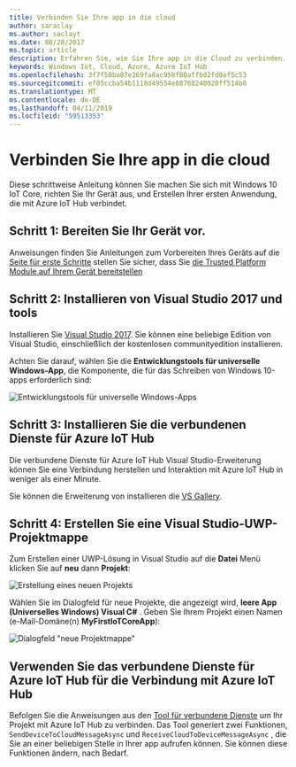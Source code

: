 ```yaml
---
title: Verbinden Sie Ihre app in die cloud
author: saraclay
ms.author: saclayt
ms.date: 08/28/2017
ms.topic: article
description: Erfahren Sie, wie Sie Ihre app in die Cloud zu verbinden.
keywords: Windows Iot, Cloud, Azure, Azure IoT Hub
ms.openlocfilehash: 3f7f50ba87e269fa8ac958f80affbd2fd0af5c53
ms.sourcegitcommit: ef85ccba54b1118d49554e88768240020ff514b0
ms.translationtype: MT
ms.contentlocale: de-DE
ms.lasthandoff: 04/11/2019
ms.locfileid: "59513353"
---
```

# <a name="connect-your-app-to-the-cloud"></a>Verbinden Sie Ihre app in die cloud

Diese schrittweise Anleitung können Sie machen Sie sich mit Windows 10 IoT Core, richten Sie Ihr Gerät aus, und Erstellen Ihrer ersten Anwendung, die mit Azure IoT Hub verbindet.

## <a name="step-1-prepare-your-device"></a>Schritt 1: Bereiten Sie Ihr Gerät vor.

Anweisungen finden Sie Anleitungen zum Vorbereiten Ihres Geräts auf die [Seite für erste Schritte](https://developer.microsoft.com/en-us/windows/iot/getstarted) stellen Sie sicher, dass Sie [die Trusted Platform Module auf Ihrem Gerät bereitstellen](../connect-to-cloud/ConnectDeviceToCloud.md)

## <a name="step-2-install-visual-studio-2017-and-tools"></a>Schritt 2: Installieren von Visual Studio 2017 und tools

Installieren Sie [Visual Studio 2017](https://go.microsoft.com/fwlink/?linkid=845271). Sie können eine beliebige Edition von Visual Studio, einschließlich der kostenlosen communityedition installieren.

Achten Sie darauf, wählen Sie die **Entwicklungstools für universelle Windows-App**, die Komponente, die für das Schreiben von Windows 10-apps erforderlich sind:

![Entwicklungstools für universelle Windows-Apps](../media/ConnectAppToCloud/install_tools_for_windows10.png)

## <a name="step-3-install-the-connected-services-for-azure-iot-hub"></a>Schritt 3: Installieren Sie die verbundenen Dienste für Azure IoT Hub

Die verbundene Dienste für Azure IoT Hub Visual Studio-Erweiterung können Sie eine Verbindung herstellen und Interaktion mit Azure IoT Hub in weniger als einer Minute.

Sie können die Erweiterung von installieren die [VS Gallery](https://aka.ms/azure-iot-hub-vs-2017-cs-vs-gallery).

## <a name="step-4-create-a-visual-studio-uwp-solution"></a>Schritt 4: Erstellen Sie eine Visual Studio-UWP-Projektmappe

Zum Erstellen einer UWP-Lösung in Visual Studio auf die **Datei** Menü klicken Sie auf **neu** dann **Projekt**:

![Erstellung eines neuen Projekts](../media/ConnectAppToCloud/new_project_menu.png)

Wählen Sie im Dialogfeld für neue Projekte, die angezeigt wird, **leere App (Universelles Windows) Visual C#** . Geben Sie Ihrem Projekt einen Namen (e-Mail-Domäne(n) **MyFirstIoTCoreApp**):

![Dialogfeld "neue Projektmappe"](../media/ConnectAppToCloud/new_solution.png)

## <a name="use-the-connected-services-for-azure-iot-hub-to-connect-to-azure-iot-hub"></a>Verwenden Sie das verbundene Dienste für Azure IoT Hub für die Verbindung mit Azure IoT Hub

Befolgen Sie die Anweisungen aus den [Tool für verbundene Dienste](https://aka.ms/azure-iot-hub-vs-2017-cs-vs-gallery) um Ihr Projekt mit Azure IoT Hub zu verbinden. Das Tool generiert zwei Funktionen, `SendDeviceToCloudMessageAsync` und `ReceiveCloudToDeviceMessageAsync` , die Sie an einer beliebigen Stelle in Ihrer app aufrufen können. Sie können diese Funktionen ändern, nach Bedarf.  

